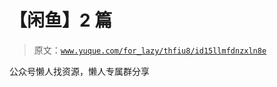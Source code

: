 # 【闲鱼】2 篇

> 原文：[`www.yuque.com/for_lazy/thfiu8/id15llmfdnzxln8e`](https://www.yuque.com/for_lazy/thfiu8/id15llmfdnzxln8e)

公众号懒人找资源，懒人专属群分享